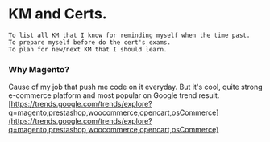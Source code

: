 # KM and Certs.

    To list all KM that I know for reminding myself when the time past.
    To prepare myself before do the cert's exams.
    To plan for new/next KM that I should learn.
    
    
### Why Magento?
   Cause of my job that push me code on it everyday. But it's cool, quite strong e-commerce platform and most popular on Google trend result.  
   [https://trends.google.com/trends/explore?q=magento,prestashop,woocommerce,opencart,osCommerce](https://trends.google.com/trends/explore?q=magento,prestashop,woocommerce,opencart,osCommerce)
   